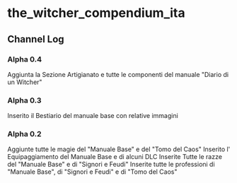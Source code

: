 # the_witcher_compendium_ita

## Channel Log

### Alpha 0.4
Aggiunta la Sezione Artigianato e tutte le componenti del manuale "Diario di un Witcher"

### Alpha 0.3
Inserito il Bestiario del manuale base con relative immagini

### Alpha 0.2
Aggiunte tutte le magie del "Manuale Base" e del "Tomo del Caos"
Inserito l' Equipaggiamento del Manuale Base e di alcuni DLC
Inserite Tutte le razze del "Manuale Base" e di "Signori e Feudi"
Inserite tutte le professioni di "Manuale Base", di "Signori e Feudi" e di "Tomo del Caos" 
